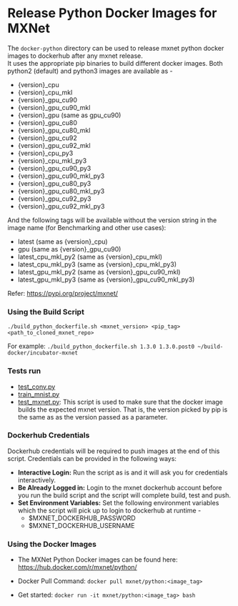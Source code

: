 # Release Python Docker Images for MXNet

The `docker-python` directory can be used to release mxnet python docker images to dockerhub after any mxnet release.  
It uses the appropriate pip binaries to build different docker images. Both python2 (default) and python3 images are available as -
* {version}_cpu
* {version}_cpu_mkl
* {version}_gpu_cu90 
* {version}_gpu_cu90_mkl
* {version}_gpu (same as gpu_cu90)
* {version}_gpu_cu80 
* {version}_gpu_cu80_mkl
* {version}_gpu_cu92 
* {version}_gpu_cu92_mkl
* {version}_cpu_py3
* {version}_cpu_mkl_py3
* {version}_gpu_cu90_py3
* {version}_gpu_cu90_mkl_py3
* {version}_gpu_cu80_py3
* {version}_gpu_cu80_mkl_py3
* {version}_gpu_cu92_py3
* {version}_gpu_cu92_mkl_py3

And the following tags will be available without the version string in the image name (for Benchmarking and other use cases):
* latest (same as {version}_cpu)
* gpu (same as {version}_gpu_cu90)
* latest_cpu_mkl_py2 (same as {version}_cpu_mkl)
* latest_cpu_mkl_py3 (same as {version}_cpu_mkl_py3)
* latest_gpu_mkl_py2 (same as {version}_gpu_cu90_mkl)
* latest_gpu_mkl_py3 (same as {version}_gpu_cu90_mkl_py3)

Refer: https://pypi.org/project/mxnet/

### Using the Build Script
`./build_python_dockerfile.sh <mxnet_version> <pip_tag> <path_to_cloned_mxnet_repo>`

For example: 
`./build_python_dockerfile.sh 1.3.0 1.3.0.post0 ~/build-docker/incubator-mxnet`


### Tests run
* [test_conv.py](https://github.com/apache/incubator-mxnet/blob/master/tests/python/train/test_conv.py)
* [train_mnist.py](https://github.com/apache/incubator-mxnet/blob/master/example/image-classification/train_mnist.py)
* [test_mxnet.py](https://github.com/apache/incubator-mxnet/blob/master/docker/docker-python/test_mxnet.py): This script is used to make sure that the docker image builds the expected mxnet version. That is, the version picked by pip is the same as as the version passed as a parameter. 

### Dockerhub Credentials
Dockerhub credentials will be required to push images at the end of this script. 
Credentials can be provided in the following ways:
* **Interactive Login:** Run the script as is and it will ask you for credentials interactively.
* **Be Already Logged in:** Login to the mxnet dockerhub account before you run the build script and the script will complete build, test and push.
* **Set Environment Variables:** Set the following environment variables which the script will pick up to login to dockerhub at runtime -
    * $MXNET_DOCKERHUB_PASSWORD
    * $MXNET_DOCKERHUB_USERNAME
    

### Using the Docker Images
* The MXNet Python Docker images can be found here: https://hub.docker.com/r/mxnet/python/

* Docker Pull Command: `docker pull mxnet/python:<image_tag>`
* Get started: `docker run -it mxnet/python:<image_tag> bash`
